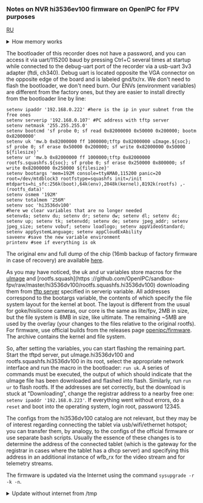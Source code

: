 ### Notes on NVR hi3536ev100 firmware on OpenIPC for FPV purposes
[RU](notes_start_hi3536ev100.md)

<details>
  <summary>How memory works</summary>
To begin with, you need to figure out how the memory of the recorder (and the camera too) works and what needs to be flashed. Data is stored on spi-flash 16mb in the form of mtd blocks:

```
cat /proc/cmdline
mem=150M console=ttyAMA0,115200 panic=20 root=/dev/mtdblock3 rootfstype=squashfs init=/init mtdparts=hi_sfc:256k(boot),64k(env),2048k(kernel),8192k(rootfs),-(rootfs_data)
ls /dev/mtdb*
/dev/mtdblock0  /dev/mtdblock1  /dev/mtdblock2  /dev/mtdblock3  /dev/mtdblock4
```
As follows from the output, block zero is the u-boot bootloader; Next comes a block for storing environment variables (`printenv`, `setenv` commands are written to RAM, and `saveenv` saves it in this block); next is the uImage core; then rootfs.squashfs (immutable file system image); and finally rootfs_data or also overlay - a changeable part where differences from rootfs are written if you change any files. Thus, by clearing the overlay, we will reset the file system to default:
```
sf probe 0 #select a device
sf erase 0xA50000 0x500000 #we clean
reset #reboot nvr
```
It's even easier to reset the firmware to factory defaults using the `firstboot` command.

An address calculator for commands is available [here](https://openipc.org/tools/firmware-partitions-calculation). In our case, the rootfs partition: 8192kB, which means the start address of the overlay will be 0xA50000. For a camera with a flash of 8mB and a rootfs size of 5120kB, the addresses will be different, including environment variables!
</details>

The bootloader of this recorder does not have a password, and you can access it via uart/115200 baud by pressing Ctrl+C several times at startup while connected to the debug-uart port of the recorder via a usb-uart 3v3 adapter (ftdi, ch340). Debug uart is located opposite the VGA connector on the opposite edge of the board and is labeled gnd/tx/rx. We don't need to flash the bootloader, we don't need burn. Our ENVs (environment variables) are different from the factory ones, but they are easier to install directly from the bootloader line by line:
```
setenv ipaddr '192.168.0.222' #here is the ip in your subnet from the free ones
setenv serverip '192.168.0.107' #PC address with tftp server
setenv netmask '255.255.255.0'
setenv bootcmd 'sf probe 0; sf read 0x82000000 0x50000 0x200000; bootm 0x82000000'
setenv uk 'mw.b 0x82000000 ff 1000000;tftp 0x82000000 uImage.${soc}; sf probe 0; sf erase 0x50000 0x200000; sf write 0x82000000 0x50000 ${filesize}'
setenv ur 'mw.b 0x82000000 ff 1000000;tftp 0x82000000 rootfs.squashfs.${soc}; sf probe 0; sf erase 0x250000 0x800000; sf write 0x82000000 0x250000 ${filesize}'
setenv bootargs 'mem=192M console=ttyAMA0,115200 panic=20 root=/dev/mtdblock3 rootfstype=squashfs init=/init mtdparts=hi_sfc:256k(boot),64k(env),2048k(kernel),8192k(rootfs) ,-(rootfs_data)'
setenv osmem '192M'
setenv totalmem '256M'
setenv soc 'hi3536dv100'
#here we clear variables that are no longer needed
setenvda; setenv du; setenv dr; setenv dw; setenv dl; setenv dc; setenv up; setenv tk; setenvdd; setenv de; setenv jpeg_addr; setenv jpeg_size; setenv vobuf; setenv loadlogo; setenv appVideoStandard; setenv appSystemLanguage; setenv appCloudExAbility
saveenv #save the new variable environment
printenv #see if everything is ok
```
The original env and full dump of the chip (16mb backup of factory firmware in case of recovery) are available [here](https://github.com/OpenIPC/sandbox-fpv/tree/master/hi3536dv100/original_firmware).

As you may have noticed, the uk and ur variables store macros for the [uImage](https://github.com/OpenIPC/sandbox-fpv/raw/master/hi3536dv100/uImage.hi3536dv100) and [rootfs.squash](https ://github.com/OpenIPC/sandbox-fpv/raw/master/hi3536dv100/rootfs.squashfs.hi3536dv100) downloading them from [tftp server](https://pjo2.github.io/tftpd64/) specified in serverip variable. All addresses correspond to the bootargs variable, the contents of which specify the file system layout for the kernel at boot. The layout is different from the usual for goke/hisilicone cameras, our core is the same as lite/fpv, 2MB in size, but the file system is 8MB in size, like ultimate. The remaining ~5MB are used by the overlay (your changes to the files relative to the original rootfs). For firmware, use official builds from the releases page [openipc/firmware](https://github.com/OpenIPC/firmware/releases/download/latest/openipc.hi3536dv100-nor-fpv.tgz). The archive contains the kernel and file system.

So, after setting the variables, you can start flashing the remaining part. Start the tftpd server, put uImage.hi3536dv100 and rootfs.squashfs.hi3536dv100 in its root, select the appropriate network interface and run the macro in the bootloader: `run uk`. A series of commands must be executed, the output of which should indicate that the uImage file has been downloaded and flashed into flash. Similarly, run `run ur` to flash rootfs. If the addresses are set correctly, but the download is stuck at "Downloading", change the registrar address to a nearby free one: `setenv ipaddr '192.168.0.223'`.
If everything went without errors, do a `reset` and boot into the operating system, login root, password 12345.

The configs from the hi3536dv100 catalog are not relevant, but they may be of interest regarding connecting the tablet via usb/wifi/ethernet hotspot; you can transfer them, by analogy, to the configs of the official firmware or use separate bash scripts. Usually the essence of these changes is to determine the address of the connected tablet (which is the gateway for the registrar in cases where the tablet has a dhcp server) and specifying this address in an additional instance of wfb_rx for the video stream and for telemetry streams.

The firmware is updated via the Internet using the command `sysupgrade -r -k -n`.

<details>
   <summary>Update without internet from /tmp</summary>
In the future, you can update the recorder's firmware by uploading the kernel and rootfs into the `/tmp` directory via WinSCP and running `sysupgrade --kernel=/tmp/uImage.hi3536dv100 --rootfs=/tmp/rootfs.squashfs.hi3536dv100 -z` . The `-z` parameter is needed if you do not have an Internet connection (does not update the sysupgrade script), `-n` will clear the user fs (overlay).
</details>
